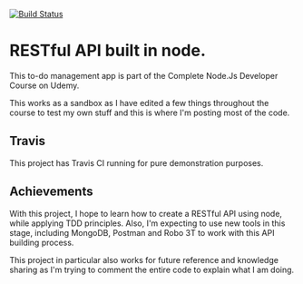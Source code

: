 [![Build Status](https://travis-ci.org/gsilvapt/node-api-sandbox.svg?branch=master)](https://travis-ci.org/gsilvapt/node-api-sandbox)

# RESTful API built in node.

This to-do management app is part of the Complete Node.Js Developer Course on Udemy.

This works as a sandbox as I have edited a few things throughout the course to test my own stuff and this is where I'm posting most of the code.

## Travis

This project has Travis CI running for pure demonstration purposes.


## Achievements

With this project, I hope to learn how to create a RESTful API using node, while applying TDD principles. 
Also, I'm expecting to use new tools in this stage, including MongoDB, Postman and Robo 3T to work with this API building process.

This project in particular also works for future reference and knowledge sharing as I'm trying to comment the entire code to explain what I am doing.